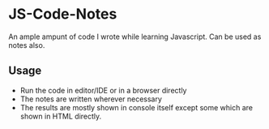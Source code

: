 # JS-Code-Notes
An ample ampunt of code I wrote while learning Javascript. Can be used as notes also. 

## Usage
- Run the code in editor/IDE or in a browser directly
- The notes are written wherever necessary
- The results are mostly shown in console itself except some which are shown in HTML directly.
